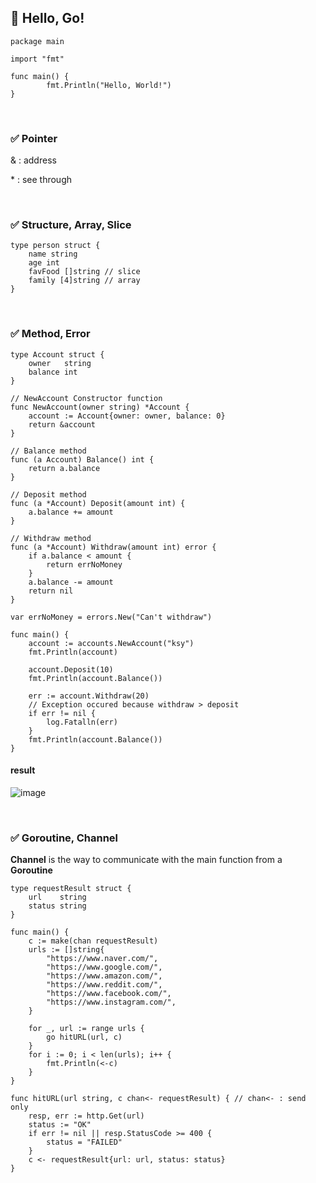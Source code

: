 ## 📣 Hello, Go!



```
package main

import "fmt"

func main() {
        fmt.Println("Hello, World!")
}
```
<br>

### ✅ Pointer
& : address

<a>*</a> : see through

<br>

### ✅ Structure, Array, Slice
```
type person struct {
	name string
	age int
	favFood []string // slice
	family [4]string // array
}
```
<br>

### ✅ Method, Error

```
type Account struct {
	owner   string
	balance int
}

// NewAccount Constructor function
func NewAccount(owner string) *Account {
	account := Account{owner: owner, balance: 0}
	return &account
}

// Balance method
func (a Account) Balance() int {
	return a.balance
}

// Deposit method
func (a *Account) Deposit(amount int) {
	a.balance += amount
}

// Withdraw method
func (a *Account) Withdraw(amount int) error {
	if a.balance < amount {
		return errNoMoney
	}
	a.balance -= amount
	return nil
}

var errNoMoney = errors.New("Can't withdraw")
```
```
func main() {
	account := accounts.NewAccount("ksy")
	fmt.Println(account)

	account.Deposit(10)
	fmt.Println(account.Balance())

	err := account.Withdraw(20)
	// Exception occured because withdraw > deposit
	if err != nil {
		log.Fatalln(err) 
	}
	fmt.Println(account.Balance())
}
```
#### result
![image](https://user-images.githubusercontent.com/81916648/134031118-2fe8157b-06e2-4c1d-a321-2fd161fe9ffd.png)

<br>

### ✅ Goroutine, Channel
<b>Channel</b> is the way to communicate with the main function from a <b>Goroutine</b>
```
type requestResult struct {
	url    string
	status string
}

func main() {
	c := make(chan requestResult)
	urls := []string{
		"https://www.naver.com/",
		"https://www.google.com/",
		"https://www.amazon.com/",
		"https://www.reddit.com/",
		"https://www.facebook.com/",
		"https://www.instagram.com/",
	}

	for _, url := range urls {
		go hitURL(url, c)
	}
	for i := 0; i < len(urls); i++ {
		fmt.Println(<-c)
	}
}

func hitURL(url string, c chan<- requestResult) { // chan<- : send only
	resp, err := http.Get(url)
	status := "OK"
	if err != nil || resp.StatusCode >= 400 {
		status = "FAILED"
	}
	c <- requestResult{url: url, status: status}
}
```
